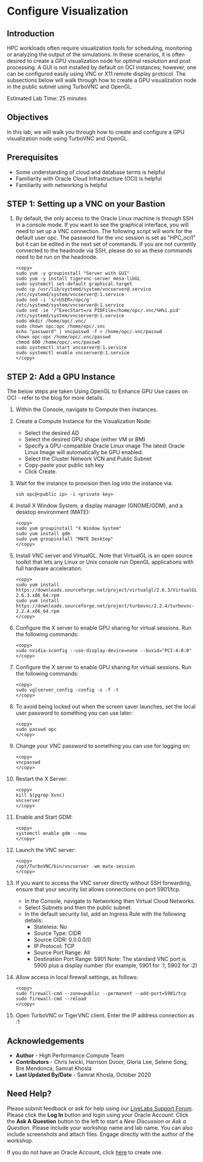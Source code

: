 # Configure Visualization

## Introduction

HPC workloads often require visualization tools for scheduling, monitoring or analyzing the output of the simulations. In these scenarios, it is often desired to create a GPU visualization node for optimal resolution and post processing. A GUI is not installed by default on OCI instances; however, one can be configured easily using VNC or X11 remote display protocol. The subsections below will walk through how to create a GPU visualization node in the public subnet using TurboVNC and OpenGL.

Estimated Lab Time: 25 minutes

## Objectives

In this lab, we will walk you through how to create and configure a GPU visualization node using TurboVNC and OpenGL.

## Prerequisites

* Some understanding of cloud and database terms is helpful
* Familiarity with Oracle Cloud Infrastructure (OCI) is helpful
* Familiarity with networking is helpful

## **STEP 1**: Setting up a VNC on your Bastion

1. By default, the only access to the Oracle Linux machine is through SSH in a console mode. If you want to see the graphical interface, you will need to set up a VNC connection. The following script will work for the default user opc. The password for the vnc session is set as "HPC_oci1" but it can be edited in the next set of commands. If you are not currently connected to the headnode via SSH, please do so as these commands need to be run on the headnode.

    ```
    <copy>
    sudo yum -y groupinstall "Server with GUI"
    sudo yum -y install tigervnc-server mesa-libGL
    sudo systemctl set-default graphical.target
    sudo cp /usr/lib/systemd/system/vncserver@.service /etc/systemd/system/vncserver@:1.service
    sudo sed -i 's/<USER>/opc/g' /etc/systemd/system/vncserver@:1.service
    sudo sed -ie '/^ExecStart=/a PIDFile=/home/opc/.vnc/%H%i.pid' /etc/systemd/system/vncserver@:1.service
    sudo mkdir /home/opc/.vnc/
    sudo chown opc:opc /home/opc/.vnc
    echo "password" | vncpasswd -f > /home/opc/.vnc/passwd
    chown opc:opc /home/opc/.vnc/passwd
    chmod 600 /home/opc/.vnc/passwd
    sudo systemctl start vncserver@:1.service
    sudo systemctl enable vncserver@:1.service
    </copy>
    ```

## **STEP 2**: Add a GPU Instance

The below steps are taken Using OpenGL to Enhance GPU Use cases on OCI - refer to the blog for more details.

1. Within the Console, navigate to Compute then Instances.
2. Create a Compute Instance for the Visualization Node: 
    * Select the desired AD 
    * Select the desired GPU shape (either VM or BM) 
    * Specify a GPU-compatible Oracle Linux image The latest Oracle Linux Image will automatically be GPU enabled. 
    * Select the Cluster Network VCN and Public Subnet 
    * Copy-paste your public ssh key 
    * Click Create.
3. Wait for the instance to provision then log into the instance via:
    
    ```
    ssh opc@<public ip> -i <private key> 
    ```
4. Install X Window System, a display manager (GNOME/GDM), and a desktop environment (MATE):
     
     ```
    <copy>
    sudo yum groupinstall "X Window System"
    sudo yum install gdm
    sudo yum groupinstall "MATE Desktop"    
    </copy>
    ```
5. Install VNC server and VirtualGL. Note that VirtualGL is an open source toolkit that lets any Linux or Unix console run OpenGL applications with full hardware acceleration.
   
    ```
    <copy>
    sudo yum install https://downloads.sourceforge.net/project/virtualgl/2.6.3/VirtualGL-2.6.3.x86_64.rpm
    sudo yum install https://downloads.sourceforge.net/project/turbovnc/2.2.4/turbovnc-2.2.4.x86_64.rpm    
    </copy>
    ```
6. Configure the X server to enable GPU sharing for virtual sessions. Run the following commands:
    
    ```
    <copy>
    sudo nvidia-xconfig --use-display-device=none --busid="PCI:4:0:0"
    </copy>
    ```
7. Configure the X server to enable GPU sharing for virtual sessions. Run the following commands:
    
    ```
    <copy>
    sudo vglserver_config -config -s -f -t
    </copy>
    ```
8. To avoid being locked out when the screen saver launches, set the local user password to something you can use later:
    
    ```
    <copy>
    sudo passwd opc
    </copy>
    ```
9. Change your VNC password to something you can use for logging on:
    
    ```
    <copy>
    vncpasswd
    </copy>
    ```
10. Restart the X Server:
    
    ```
    <copy>
    kill $(pgrep Xvnc)
    vncserver
    </copy>
    ```
11. Enable and Start GDM:
    
    ```
    <copy>
    systemctl enable gdm --now
    </copy>
    ```
12. Launch the VNC server:
    
    ```
    <copy>
    /opt/TurboVNC/bin/vncserver -wm mate-session
    </copy>
    ```
13. If you want to access the VNC server directly without SSH forwarding, ensure that your security list allows connections on port 5901/tcp.
    * In the Console, navigate to Networking then Virtual Cloud Networks.
    * Select Subnets and then the public subnet.
    * In the default security list, add an Ingress Rule with the following details:
        * Stateless: No
        * Source Type: CIDR
        * Source CIDR: 0.0.0.0/0
        * IP Protocol: TCP
        * Source Port Range: All
        * Destination Port Range: 5901
Note: The standard VNC port is 5900 plus a display number (for example, 5901 for :1, 5902 for :2)


14. Allow access in local firewall settings, as follows:
   
    ```
    <copy>
    sudo firewall-cmd --zone=public --permanent --add-port=5901/tcp
    sudo firewall-cmd --reload
    </copy>
    ```
15. Open TurboVNC or TigerVNC client. Enter the IP address connection as :1


## Acknowledgements
* **Author** - High Performance Compute Team
* **Contributors** -  Chris Iwicki, Harrison Dvoor, Gloria Lee, Selene Song, Bre Mendonca, Samrat Khosla
* **Last Updated By/Date** - Samrat Khosla, October 2020

## Need Help?
Please submit feedback or ask for help using our [LiveLabs Support Forum](https://community.oracle.com/tech/developers/categories/high-performance-computing-hpc). Please click the **Log In** button and login using your Oracle Account. Click the **Ask A Question** button to the left to start a *New Discussion* or *Ask a Question*.  Please include your workshop name and lab name.  You can also include screenshots and attach files.  Engage directly with the author of the workshop.

If you do not have an Oracle Account, click [here](https://profile.oracle.com/myprofile/account/create-account.jspx) to create one.